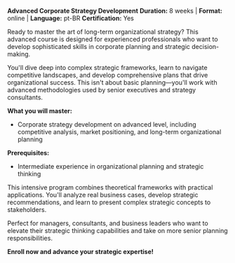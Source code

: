 **Advanced Corporate Strategy Development**
**Duration:** 8 weeks | **Format:** online | **Language:** pt-BR
**Certification:** Yes

Ready to master the art of long-term organizational strategy? This advanced course is designed for experienced professionals who want to develop sophisticated skills in corporate planning and strategic decision-making.

You'll dive deep into complex strategic frameworks, learn to navigate competitive landscapes, and develop comprehensive plans that drive organizational success. This isn't about basic planning—you'll work with advanced methodologies used by senior executives and strategy consultants.

**What you will master:**
- Corporate strategy development on advanced level, including competitive analysis, market positioning, and long-term organizational planning

**Prerequisites:**
- Intermediate experience in organizational planning and strategic thinking

This intensive program combines theoretical frameworks with practical applications. You'll analyze real business cases, develop strategic recommendations, and learn to present complex strategic concepts to stakeholders.

Perfect for managers, consultants, and business leaders who want to elevate their strategic thinking capabilities and take on more senior planning responsibilities.

**Enroll now and advance your strategic expertise!**
